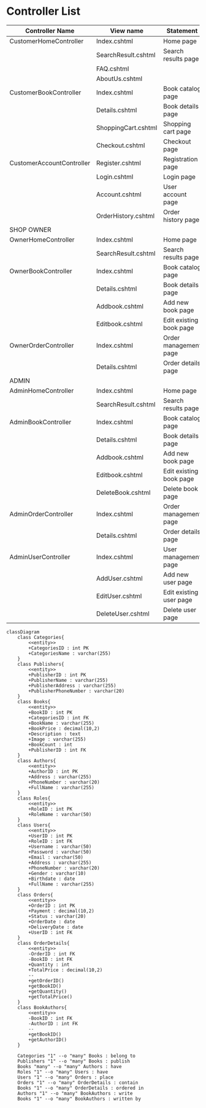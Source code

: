 # Controller List
| Controller Name | View name           | Statement                |
|-----------------|---------------------|--------------------------|
| CustomerHomeController    | Index.cshtml       | Home page              |
|                        | SearchResult.cshtml | Search results page    |
|                        | FAQ.cshtml          |                         |
|                        | AboutUs.cshtml      |                         |
| CustomerBookController    | Index.cshtml       | Book catalog page      |
|                        | Details.cshtml      | Book details page      |
|                        | ShoppingCart.cshtml | Shopping cart page     |
|                        | Checkout.cshtml     | Checkout page          |
| CustomerAccountController | Register.cshtml    | Registration page      |
|                        | Login.cshtml        | Login page             |
|                        | Account.cshtml      | User account page      |
|                        | OrderHistory.cshtml | Order history page     |
| SHOP OWNER              |                     |                         |
| OwnerHomeController      | Index.cshtml       | Home page              |
|                        | SearchResult.cshtml | Search results page    |
| OwnerBookController      | Index.cshtml       | Book catalog page      |
|                        | Details.cshtml      | Book details page      |
|                        | Addbook.cshtml      | Add new book page      |
|                        | Editbook.cshtml     | Edit existing book page|
| OwnerOrderController     | Index.cshtml       | Order management page  |
|                        | Details.cshtml      | Order details page     |
| ADMIN                   |                     |                         |
| AdminHomeController      | Index.cshtml       | Home page              |
|                        | SearchResult.cshtml | Search results page    |
| AdminBookController      | Index.cshtml       | Book catalog page      |
|                        | Details.cshtml      | Book details page      |
|                        | Addbook.cshtml      | Add new book page      |
|                        | Editbook.cshtml     | Edit existing book page|
|                        | DeleteBook.cshtml   | Delete book page       |
| AdminOrderController     | Index.cshtml       | Order management page  |
|                        | Details.cshtml      | Order details page     |
| AdminUserController      | Index.cshtml       | User management page   |
|                        | AddUser.cshtml      | Add new user page      |
|                        | EditUser.cshtml     | Edit existing user page|
|                        | DeleteUser.cshtml   | Delete user page       |

```mermaid
classDiagram
    class Categories{
        <<entity>>
        +CategoriesID : int PK
        +CategoriesName : varchar(255)
    }
    class Publishers{
        <<entity>>
        +PublisherID : int PK
        +PublisherName : varchar(255)
        +PublisherAddress : varchar(255)
        +PublisherPhoneNumber : varchar(20)
    }
    class Books{
        <<entity>>
        +BookID : int PK
        +CategoriesID : int FK
        +BookName : varchar(255)
        +BookPrice : decimal(10,2)
        +Description : text
        +Image : varchar(255)
        +BookCount : int
        +PublisherID : int FK
    }
    class Authors{
        <<entity>>
        +AuthorID : int PK
        +Address : varchar(255)
        +PhoneNumber : varchar(20)
        +FullName : varchar(255)
    }
    class Roles{
        <<entity>>
        +RoleID : int PK
        +RoleName : varchar(50)
    }
    class Users{
        <<entity>>
        +UserID : int PK
        +RoleID : int FK
        +Username : varchar(50)
        +Password : varchar(50)
        +Email : varchar(50)
        +Address : varchar(255)
        +PhoneNumber : varchar(20)
        +Gender : varchar(10)
        +Birthdate : date
        +FullName : varchar(255)
    }
    class Orders{
        <<entity>>
        +OrderID : int PK
        +Payment : decimal(10,2)
        +Status : varchar(20)
        +OrderDate : date
        +DeliveryDate : date
        +UserID : int FK
    }
    class OrderDetails{
        <<entity>>
        -OrderID : int FK
        -BookID : int FK
        +Quantity : int
        +TotalPrice : decimal(10,2)
        --
        +getOrderID()
        +getBookID()
        +getQuantity()
        +getTotalPrice()
    }
    class BookAuthors{
        <<entity>>
        -BookID : int FK
        -AuthorID : int FK
        --
        +getBookID()
        +getAuthorID()
    }
    
    Categories "1" --o "many" Books : belong to
    Publishers "1" --o "many" Books : publish
    Books "many" --o "many" Authors : have
    Roles "1" --o "many" Users : have
    Users "1" --o "many" Orders : place
    Orders "1" --o "many" OrderDetails : contain
    Books "1" --o "many" OrderDetails : ordered in
    Authors "1" --o "many" BookAuthors : write
    Books "1" --o "many" BookAuthors : written by

```
